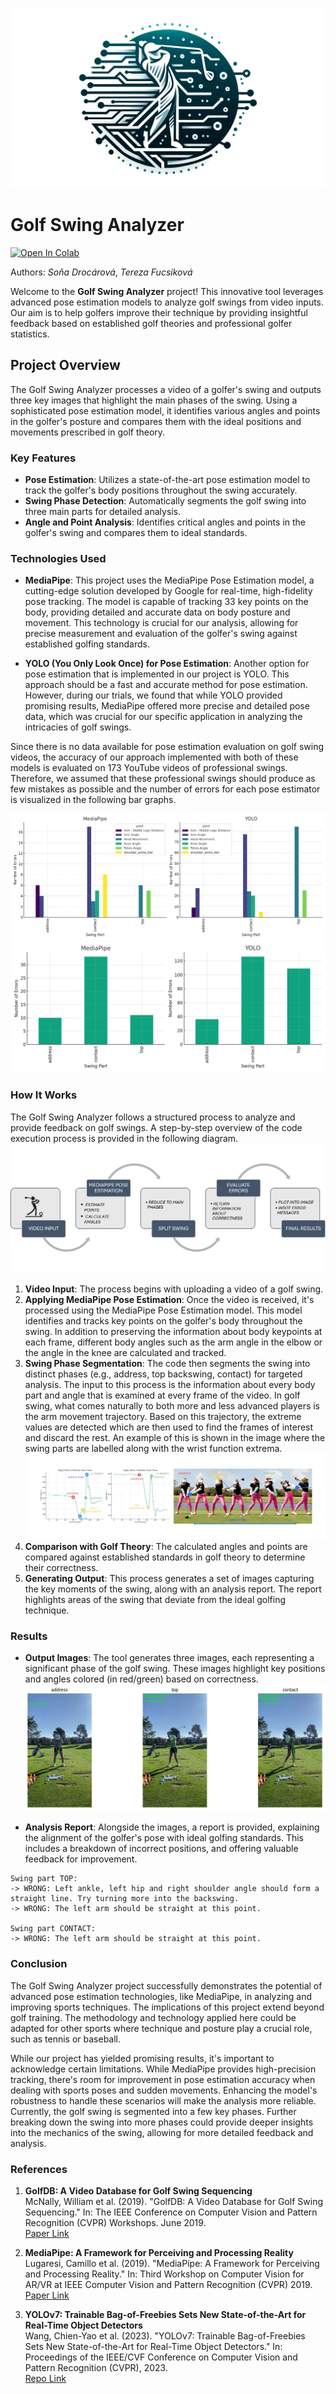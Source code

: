 ![Golf Swing Analyzer Logo](https://github.com/Strojove-uceni/23206-final-pose-estimation-for-swing-improvement/blob/main/logo.png)

# Golf Swing Analyzer
[![Open In Colab](https://colab.research.google.com/assets/colab-badge.svg)](https://github.com/Strojove-uceni/23206-final-pose-estimation-for-swing-improvement/blob/main/Analyze_Video.ipynb)

Authors: *Soňa Drocárová*, *Tereza Fucsiková*

Welcome to the **Golf Swing Analyzer** project! This innovative tool leverages advanced pose estimation models to analyze golf swings from video inputs. Our aim is to help golfers improve their technique by providing insightful feedback based on established golf theories and professional golfer statistics.

## Project Overview

The Golf Swing Analyzer processes a video of a golfer's swing and outputs three key images that highlight the main phases of the swing. Using a sophisticated pose estimation model, it identifies various angles and points in the golfer's posture and compares them with the ideal positions and movements prescribed in golf theory.

### Key Features

- **Pose Estimation**: Utilizes a state-of-the-art pose estimation model to track the golfer's body positions throughout the swing accurately.
- **Swing Phase Detection**: Automatically segments the golf swing into three main parts for detailed analysis.
- **Angle and Point Analysis**: Identifies critical angles and points in the golfer's swing and compares them to ideal standards.

### Technologies Used

- **MediaPipe**: This project uses the MediaPipe Pose Estimation model, a cutting-edge solution developed by Google for real-time, high-fidelity pose tracking. The model is capable of tracking 33 key points on the body, providing detailed and accurate data on body posture and movement. This technology is crucial for our analysis, allowing for precise measurement and evaluation of the golfer's swing against established golfing standards.

- **YOLO (You Only Look Once) for Pose Estimation**: Another option for pose estimation that is implemented in our project is YOLO. This approach should be a fast and accurate method for pose estimation. However, during our trials, we found that while YOLO provided promising results, MediaPipe offered more precise and detailed pose data, which was crucial for our specific application in analyzing the intricacies of golf swings.

Since there is no data available for pose estimation evaluation on golf swing videos, the accuracy of our approach implemented with both of these models is evaluated on 173 YouTube videos of professional swings. Therefore, we assumed that these professional swings should produce as few mistakes as possible and the number of errors for each pose estimator is visualized in the following bar graphs.

![Results Parts](https://github.com/Strojove-uceni/23206-final-pose-estimation-for-swing-improvement/blob/main/errors_comparison_mistakes.png)
![Results Whole](https://github.com/Strojove-uceni/23206-final-pose-estimation-for-swing-improvement/blob/main/errors_comparison_plot.png)

### How It Works
The Golf Swing Analyzer follows a structured process to analyze and provide feedback on golf swings. A step-by-step overview of the code execution process is provided in the following diagram. 
![Process](https://github.com/Strojove-uceni/23206-final-pose-estimation-for-swing-improvement/blob/main/diagram.png)

1. **Video Input**: The process begins with uploading a video of a golf swing.
2. **Applying MediaPipe Pose Estimation**: Once the video is received, it's processed using the MediaPipe Pose Estimation model. This model identifies and tracks key points on the golfer's body throughout the swing. In addition to preserving the information about body keypoints at each frame, different body angles such as the arm angle in the elbow or the angle in the knee are calculated and tracked.
3. **Swing Phase Segmentation**: The code then segments the swing into distinct phases (e.g., address, top backswing, contact) for targeted analysis. The input to this process is the information about every body part and angle that is examined at every frame of the video. In golf swing, what comes naturally to both more and less advanced players is the arm movement trajectory. Based on this trajectory, the extreme values are detected which are then used to find the frames of interest and discard the rest. An example of this is shown in the image where the swing parts are labelled along with the wrist function extrema.
![Swing Phase Segmentation](https://github.com/Strojove-uceni/23206-final-pose-estimation-for-swing-improvement/blob/main/swing_split_example.jpg)
5. **Comparison with Golf Theory**: The calculated angles and points are compared against established standards in golf theory to determine their correctness.
6. **Generating Output**: This process generates a set of images capturing the key moments of the swing, along with an analysis report. The report highlights areas of the swing that deviate from the ideal golfing technique.


### Results

- **Output Images**: The tool generates three images, each representing a significant phase of the golf swing. These images highlight key positions and angles colored (in red/green) based on correctness.
![Example Swing Analysis](https://github.com/Strojove-uceni/23206-final-pose-estimation-for-swing-improvement/blob/main/output.png)

- **Analysis Report**: Alongside the images, a report is provided, explaining the alignment of the golfer's pose with ideal golfing standards. This includes a breakdown of incorrect positions, and offering valuable feedback for improvement.

 
 ```plaintext
Swing part TOP: 
-> WRONG: Left ankle, left hip and right shoulder angle should form a straight line. Try turning more into the backswing.
-> WRONG: The left arm should be straight at this point.

Swing part CONTACT: 
-> WRONG: The left arm should be straight at this point.
```
### Conclusion
The Golf Swing Analyzer project successfully demonstrates the potential of advanced pose estimation technologies, like MediaPipe, in analyzing and improving sports techniques. The implications of this project extend beyond golf training. The methodology and technology applied here could be adapted for other sports where technique and posture play a crucial role, such as tennis or baseball.

While our project has yielded promising results, it's important to acknowledge certain limitations. While MediaPipe provides high-precision tracking, there's room for improvement in pose estimation accuracy when dealing with sports poses and sudden movements. Enhancing the model's robustness to handle these scenarios will make the analysis more reliable. Currently, the golf swing is segmented into a few key phases. Further breaking down the swing into more phases could provide deeper insights into the mechanics of the swing, allowing for more detailed feedback and analysis. 


### References
1. **GolfDB: A Video Database for Golf Swing Sequencing**  
   McNally, William et al. (2019). "GolfDB: A Video Database for Golf Swing Sequencing." In: The IEEE Conference on Computer Vision and Pattern Recognition (CVPR) Workshops. June 2019.  
   [Paper Link](https://github.com/wmcnally/golfdb)

2. **MediaPipe: A Framework for Perceiving and Processing Reality**  
   Lugaresi, Camillo et al. (2019). "MediaPipe: A Framework for Perceiving and Processing Reality." In: Third Workshop on Computer Vision for AR/VR at IEEE Computer Vision and Pattern Recognition (CVPR) 2019.  
   [Paper Link](https://mixedreality.cs.cornell.edu/s/NewTitle_May1_MediaPipe_CVPR_CV4ARVR_Workshop_2019.pdf)

3. **YOLOv7: Trainable Bag-of-Freebies Sets New State-of-the-Art for Real-Time Object Detectors**  
   Wang, Chien-Yao et al. (2023). "YOLOv7: Trainable Bag-of-Freebies Sets New State-of-the-Art for Real-Time Object Detectors." In: Proceedings of the IEEE/CVF Conference on Computer Vision and Pattern Recognition (CVPR), 2023.  
   [Repo Link](https://github.com/WongKinYiu/yolov7?fbclid=IwAR1mtD0Vq5tlIPLxnPshr4CkKSNkpwOx4yWXuTxRjGctCGIAU6-hdPQI6pM)


